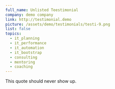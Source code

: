 ```yaml
---
full_name: Unlisted Teestimonial
company: demo company
link: http://testimonial.demo
picture: /assets/demo/testimonials/testi-9.png
list: false
topics:
  - it_planning
  - it_performance
  - it_automation
  - it_bootstrap
  - consulting
  - mentoring
  - coaching
---
```

This quote should never show up.
